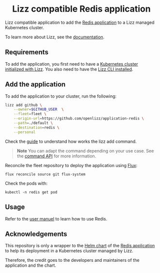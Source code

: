<h1 align="center">Lizz compatible Redis application</h1>

Lizz compatible application to add the [Redis application](https://redis.io/) to a Lizz managed Kubernetes cluster.

To learn more about Lizz, see the [documentation](https://openlizz.com).

## Requirements

To add the application, you first need to have a [Kubernetes cluster initialized with Lizz](https://openlizz.com/docs/guides/init).
You also need to have the [Lizz CLI installed](https://openlizz.com/docs/installation).

## Add the application

To add the application to your cluster, run the following:

```bash
lizz add github \
    --owner=$GITHUB_USER  \
    --fleet=fleet \
    --origin-url=https://github.com/openlizz/application-redis \
    --path=./default \
    --destination=redis \
    --personal
```

Check the [guide](https://openlizz.com/docs/guides/add) to understand how works the lizz add command.

> **Note**
> You can adapt the command depending on your use case. See the [command API](https://openlizz.com/docs/cli/lizz_add_github) for more information.

Reconcile the fleet repository to deploy the application using [Flux](https://fluxcd.io/):

```
flux reconcile source git flux-system
```

Check the pods with:

```
kubectl -n redis get pod
```

## Usage

Refer to the [user manuel](https://redis.io/docs/) to learn how to use Redis.

## Acknowledgements

This repository is only a wrapper to the [Helm chart](https://github.com/bitnami/charts/tree/main/bitnami/redis) of the [Redis application](https://redis.io/) to help its deployment in a Kubernetes cluster managed by Lizz.

Therefore, the credit goes to the developers and maintainers of the application and the chart.
